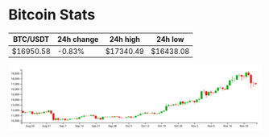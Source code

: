 # Bitcoin Stats

BTC/USDT|24h change|24h high|24h low|
|---|---|---|---|
|$16950.58|-0.83%|$17340.49|$16438.08|

<img src="./chart.svg">

